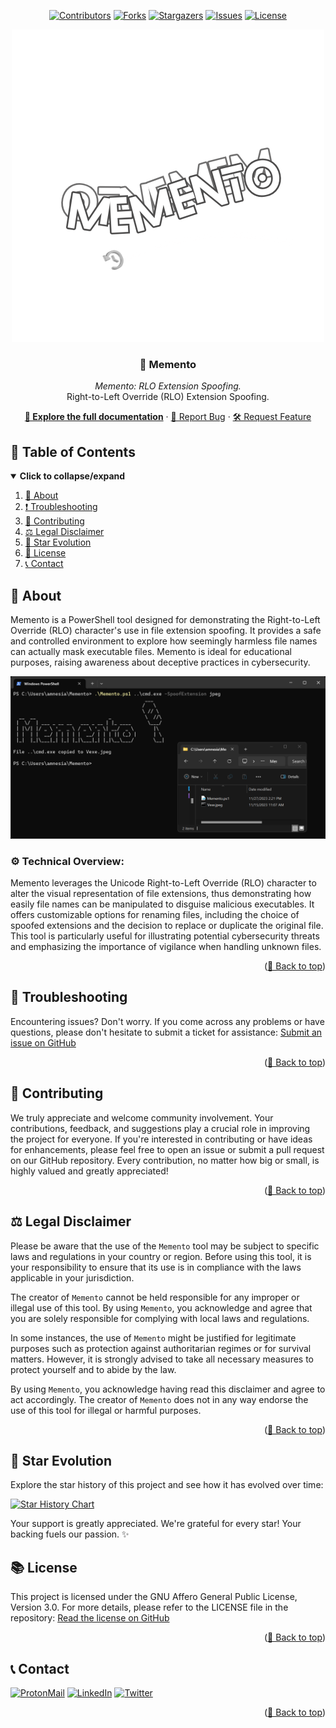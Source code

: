 <div id="top" align="center">

<!-- Shields Header -->
[![Contributors][contributors-shield]](https://github.com/franckferman/Memento/graphs/contributors)
[![Forks][forks-shield]](https://github.com/franckferman/Memento/network/members)
[![Stargazers][stars-shield]](https://github.com/franckferman/Memento/stargazers)
[![Issues][issues-shield]](https://github.com/franckferman/Memento/issues)
[![License][license-shield]](https://github.com/franckferman/Memento/blob/stable/LICENSE)

<!-- Logo -->
<a href="https://github.com/franckferman/Memento">
  <img src="https://raw.githubusercontent.com/franckferman/Memento/main/docs/github/graphical_resources/Logo-Without_background-Memento.png" alt="Memento Logo" width="auto" height="auto">
</a>

<!-- Title & Tagline -->
<h3 align="center">🔄 Memento</h3>
<p align="center">
    <em>Memento: RLO Extension Spoofing.</em>
    <br>
    Right-to-Left Override (RLO) Extension Spoofing.
</p>

<!-- Links & Demo -->
<p align="center">
    <a href="https://github.com/franckferman/Memento/blob/stable/README.md" class="button-style"><strong>📘 Explore the full documentation</strong></a>
    ·
    <a href="https://github.com/franckferman/Memento/issues">🐞 Report Bug</a>
    ·
    <a href="https://github.com/franckferman/Memento/issues">🛠️ Request Feature</a>
</p>

</div>

## 📜 Table of Contents

<details open>
  <summary><strong>Click to collapse/expand</strong></summary>
  <ol>
    <li><a href="#-about">📖 About</a></li>
    <li><a href="#-troubleshooting">❗ Troubleshooting</a></li>
    <li><a href="#-contributing">🤝 Contributing</a></li>
    <li><a href="#%EF%B8%8F-legal-disclaimer">⚖️ Legal Disclaimer</a></li>
    <li><a href="#-star-evolution">🌠 Star Evolution</a></li>
    <li><a href="#-license">📜 License</a></li>
    <li><a href="#-contact">📞 Contact</a></li>
  </ol>
</details>

## 📖 About

Memento is a PowerShell tool designed for demonstrating the Right-to-Left Override (RLO) character's use in file extension spoofing. It provides a safe and controlled environment to explore how seemingly harmless file names can actually mask executable files. Memento is ideal for educational purposes, raising awareness about deceptive practices in cybersecurity.

<p align="center">
  <img src="https://github.com/franckferman/Memento/blob/main/docs/github/graphical_resources/Screenshot-Memento_Demo.png" alt="Memento Demo Screenshot" width="auto" height="auto">
</p>

### ⚙️ Technical Overview:

Memento leverages the Unicode Right-to-Left Override (RLO) character to alter the visual representation of file extensions, thus demonstrating how easily file names can be manipulated to disguise malicious executables. It offers customizable options for renaming files, including the choice of spoofed extensions and the decision to replace or duplicate the original file. This tool is particularly useful for illustrating potential cybersecurity threats and emphasizing the importance of vigilance when handling unknown files.

<p align="right">(<a href="#top">🔼 Back to top</a>)</p>

## 🔧 Troubleshooting

Encountering issues? Don't worry. If you come across any problems or have questions, please don't hesitate to submit a ticket for assistance: [Submit an issue on GitHub](https://github.com/franckferman/Memento/issues)

<p align="right">(<a href="#top">🔼 Back to top</a>)</p>

## 🤝 Contributing

We truly appreciate and welcome community involvement. Your contributions, feedback, and suggestions play a crucial role in improving the project for everyone. If you're interested in contributing or have ideas for enhancements, please feel free to open an issue or submit a pull request on our GitHub repository. Every contribution, no matter how big or small, is highly valued and greatly appreciated!

<p align="right">(<a href="#top">🔼 Back to top</a>)</p>

## ⚖️ Legal Disclaimer

Please be aware that the use of the `Memento` tool may be subject to specific laws and regulations in your country or region. Before using this tool, it is your responsibility to ensure that its use is in compliance with the laws applicable in your jurisdiction.

The creator of `Memento` cannot be held responsible for any improper or illegal use of this tool. By using `Memento`, you acknowledge and agree that you are solely responsible for complying with local laws and regulations.

In some instances, the use of `Memento` might be justified for legitimate purposes such as protection against authoritarian regimes or for survival matters. However, it is strongly advised to take all necessary measures to protect yourself and to abide by the law.

By using `Memento`, you acknowledge having read this disclaimer and agree to act accordingly. The creator of `Memento` does not in any way endorse the use of this tool for illegal or harmful purposes.

<p align="right">(<a href="#top">🔼 Back to top</a>)</p>

## 🌠 Star Evolution

Explore the star history of this project and see how it has evolved over time:

<a href="https://star-history.com/#franckferman/Memento&Timeline">
  <picture>
    <source media="(prefers-color-scheme: dark)" srcset="https://api.star-history.com/svg?repos=franckferman/Memento&type=Timeline&theme=dark" />
    <img alt="Star History Chart" src="https://api.star-history.com/svg?repos=franckferman/Memento&type=Timeline" />
  </picture>
</a>

Your support is greatly appreciated. We're grateful for every star! Your backing fuels our passion. ✨

## 📚 License

This project is licensed under the GNU Affero General Public License, Version 3.0. For more details, please refer to the LICENSE file in the repository: [Read the license on GitHub](https://github.com/franckferman/Memento/blob/stable/LICENSE)

<p align="right">(<a href="#top">🔼 Back to top</a>)</p>

## 📞 Contact

[![ProtonMail][protonmail-shield]](mailto:contact@franckferman.fr) 
[![LinkedIn][linkedin-shield]](https://www.linkedin.com/in/franckferman)
[![Twitter][twitter-shield]](https://www.twitter.com/franckferman)

<p align="right">(<a href="#top">🔼 Back to top</a>)</p>

<!-- MARKDOWN LINKS & IMAGES -->
<!-- https://www.markdownguide.org/basic-syntax/#reference-style-links -->
[contributors-shield]: https://img.shields.io/github/contributors/franckferman/Memento.svg?style=for-the-badge
[contributors-url]: https://github.com/franckferman/Memento/graphs/contributors
[forks-shield]: https://img.shields.io/github/forks/franckferman/Memento.svg?style=for-the-badge
[forks-url]: https://github.com/franckferman/Memento/network/members
[stars-shield]: https://img.shields.io/github/stars/franckferman/Memento.svg?style=for-the-badge
[stars-url]: https://github.com/franckferman/Memento/stargazers
[issues-shield]: https://img.shields.io/github/issues/franckferman/Memento.svg?style=for-the-badge
[issues-url]: https://github.com/franckferman/Memento/issues
[license-shield]: https://img.shields.io/github/license/franckferman/Memento.svg?style=for-the-badge
[license-url]: https://github.com/franckferman/Memento/blob/stable/LICENSE
[protonmail-shield]: https://img.shields.io/badge/ProtonMail-8B89CC?style=for-the-badge&logo=protonmail&logoColor=blueviolet
[linkedin-shield]: https://img.shields.io/badge/-LinkedIn-black.svg?style=for-the-badge&logo=linkedin&colorB=blue
[twitter-shield]: https://img.shields.io/badge/-Twitter-black.svg?style=for-the-badge&logo=twitter&colorB=blue
